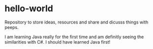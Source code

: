 # hello-world
Repository to store ideas, resources and share and dicusss things with peeps.

I am learning Java really for the first time and am definitly seeing the similarities with C#.  I should have learned Java first!

